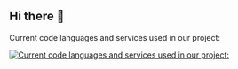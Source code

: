 ## Hi there 👋
Current code languages and services used in our project:

[![Current code languages and services used in our project:](https://skillicons.dev/icons?i=js,html,css,py,md,cf,postgres)](https://skillicons.dev)
